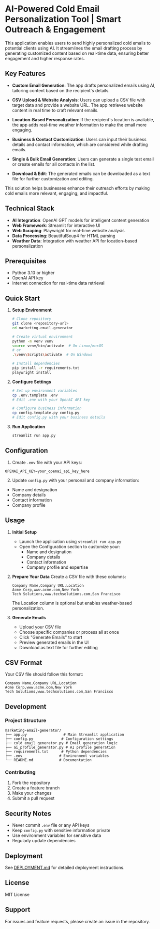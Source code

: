 # AI-Powered Cold Email Personalization Tool | Smart Outreach & Engagement

This application enables users to send highly personalized cold emails to potential clients using AI. It streamlines the email drafting process by generating customized content based on real-time data, ensuring better engagement and higher response rates.

## Key Features

- **Custom Email Generation**: The app drafts personalized emails using AI, tailoring content based on the recipient's details.

- **CSV Upload & Website Analysis**: Users can upload a CSV file with target data and provide a website URL. The app retrieves website content in real time to craft relevant emails.

- **Location-Based Personalization**: If the recipient's location is available, the app adds real-time weather information to make the email more engaging.

- **Business & Contact Customization**: Users can input their business details and contact information, which are considered while drafting emails.

- **Single & Bulk Email Generation**: Users can generate a single test email or create emails for all contacts in the list.

- **Download & Edit**: The generated emails can be downloaded as a text file for further customization and editing.

This solution helps businesses enhance their outreach efforts by making cold emails more relevant, engaging, and impactful.

## Technical Stack

- **AI Integration**: OpenAI GPT models for intelligent content generation
- **Web Framework**: Streamlit for interactive UI
- **Web Scraping**: Playwright for real-time website analysis
- **Data Processing**: BeautifulSoup4 for HTML parsing
- **Weather Data**: Integration with weather API for location-based personalization

## Prerequisites

- Python 3.10 or higher
- OpenAI API key
- Internet connection for real-time data retrieval

## Quick Start

1. **Setup Environment**
   ```bash
   # Clone repository
   git clone <repository-url>
   cd marketing-email-generator

   # Create virtual environment
   python -m venv venv
   source venv/bin/activate  # On Linux/macOS
   # or
   .\venv\Scripts\activate  # On Windows

   # Install dependencies
   pip install -r requirements.txt
   playwright install
   ```

2. **Configure Settings**
   ```bash
   # Set up environment variables
   cp .env.template .env
   # Edit .env with your OpenAI API key

   # Configure business information
   cp config.template.py config.py
   # Edit config.py with your business details
   ```

3. **Run Application**
   ```bash
   streamlit run app.py
   ```

## Configuration

1. Create `.env` file with your API keys:
```env
OPENAI_API_KEY=your_openai_api_key_here
```

2. Update `config.py` with your personal and company information:
- Name and designation
- Company details
- Contact information
- Company profile

## Usage

1. **Initial Setup**
   - Launch the application using `streamlit run app.py`
   - Open the Configuration section to customize your:
     - Name and designation
     - Company details
     - Contact information
     - Company profile and expertise

2. **Prepare Your Data**
   Create a CSV file with these columns:
   ```csv
   Company Name,Company URL,Location
   Acme Corp,www.acme.com,New York
   Tech Solutions,www.techsolutions.com,San Francisco
   ```
   The Location column is optional but enables weather-based personalization.

3. **Generate Emails**
   - Upload your CSV file
   - Choose specific companies or process all at once
   - Click "Generate Emails" to start
   - Preview generated emails in the UI
   - Download as text file for further editing

## CSV Format

Your CSV file should follow this format:
```csv
Company Name,Company URL,Location
Acme Corp,www.acme.com,New York
Tech Solutions,www.techsolutions.com,San Francisco
```

## Development

### Project Structure
```
marketing-email-generator/
├── app.py                 # Main Streamlit application
├── config.py             # Configuration settings
├── cold_email_generator.py # Email generation logic
├── ai_profile_generator.py # AI profile generation
├── requirements.txt      # Python dependencies
├── .env                 # Environment variables
└── README.md            # Documentation
```

### Contributing

1. Fork the repository
2. Create a feature branch
3. Make your changes
4. Submit a pull request

## Security Notes

- Never commit `.env` file or any API keys
- Keep `config.py` with sensitive information private
- Use environment variables for sensitive data
- Regularly update dependencies

## Deployment

See [DEPLOYMENT.md](DEPLOYMENT.md) for detailed deployment instructions.

## License

MIT License

## Support

For issues and feature requests, please create an issue in the repository.
